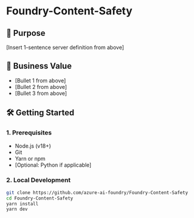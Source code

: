 # Foundry-Content-Safety

## 🚀 Purpose
[Insert 1-sentence server definition from above]

## 💼 Business Value
- [Bullet 1 from above]
- [Bullet 2 from above]
- [Bullet 3 from above]

## 🛠️ Getting Started

### 1. Prerequisites
- Node.js (v18+)
- Git
- Yarn or npm
- [Optional: Python if applicable]

### 2. Local Development
```bash
git clone https://github.com/azure-ai-foundry/Foundry-Content-Safety
cd Foundry-Content-Safety
yarn install
yarn dev
```